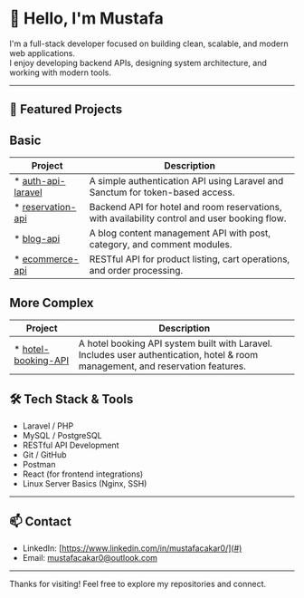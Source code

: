 # 👋 Hello, I'm Mustafa

I'm a full-stack developer focused on building clean, scalable, and modern web applications.  
I enjoy developing backend APIs, designing system architecture, and working with modern tools.

---

## 🧩 Featured Projects

Basic
---

| Project | Description |
|--------|-------------|
| * [auth-api-laravel](https://github.com/mustafackr0/auth-api-laravel) | A simple authentication API using Laravel and Sanctum for token-based access. |
| * [reservation-api](https://github.com/mustafackr0/reservation-api) | Backend API for hotel and room reservations, with availability control and user booking flow. |
| * [blog-api](https://github.com/mustafackr0/blog-api) | A blog content management API with post, category, and comment modules. |
| * [ecommerce-api](https://github.com/mustafackr0/ecommerce-api) | RESTful API for product listing, cart operations, and order processing. |

More Complex
---

| Project | Description |
|--------|-------------|
| * [hotel-booking-API](https://github.com/mustafackr0/hotel-booking-API) | A hotel booking API system built with Laravel. Includes user authentication, hotel & room management, and reservation features. |

## 🛠 Tech Stack & Tools

- Laravel / PHP
- MySQL / PostgreSQL
- RESTful API Development
- Git / GitHub
- Postman
- React (for frontend integrations)
- Linux Server Basics (Nginx, SSH)

---

## 📫 Contact

- LinkedIn: [https://www.linkedin.com/in/mustafacakar0/](#)
- Email: mustafacakar0@outlook.com

---

Thanks for visiting! Feel free to explore my repositories and connect.
